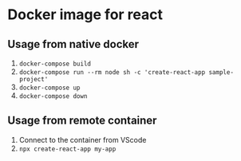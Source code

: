 # Docker image for react
## Usage from native docker
1. `docker-compose build`
2. `docker-compose run --rm node sh -c 'create-react-app sample-project'`
3. `docker-compose up`
4. `docker-compose down`

## Usage from remote container
1. Connect to the container from VScode
2. `npx create-react-app my-app`